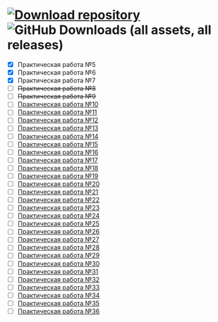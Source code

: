 # <a href="https://github.com/xttqd/obt/releases/download/latest/master.zip"><img alt="Download repository" src="https://custom-icon-badges.demolab.com/badge/-%D0%A1%D0%BA%D0%B0%D1%87%D0%B0%D1%82%D1%8C%20%D1%80%D0%B5%D0%BF%D0%BE%D0%B7%D0%B8%D1%82%D0%BE%D1%80%D0%B8%D0%B9-198754?style=for-the-badge&logo=download&logoColor=white"></a> ![GitHub Downloads (all assets, all releases)](https://img.shields.io/github/downloads/xttqd/obt/total?style=for-the-badge&label=%D0%A1%D0%BA%D0%B0%D1%87%D0%B0%D0%BD%D0%BE%20%D1%80%D0%B0%D0%B7&labelColor=%23198754&color=%23115e3a)

- [x] Практическая работа №5
- [x] Практическая работа №6
- [x] Практическая работа №7
- [ ] ~~Практическая работа №8~~
- [ ] ~~Практическая работа №9~~
- [ ] [Практическая работа №10](pdf/Практическая%20работа%2010.pdf)
- [ ] [Практическая работа №11](pdf/Практическая%20работа%2011.pdf)
- [ ] [Практическая работа №12](pdf/Практическая%20работа%2012.pdf)
- [ ] [Практическая работа №13](pdf/Практическая%20работа%2013.pdf)
- [ ] [Практическая работа №14](pdf/Практическая%20работа%2014.pdf)
- [ ] [Практическая работа №15](pdf/Практическая%20работа%2015.pdf)
- [ ] [Практическая работа №16](pdf/Практическая%20работа%2016.pdf)
- [ ] [Практическая работа №17](pdf/Практическая%20работа%2017.pdf)
- [ ] [Практическая работа №18](pdf/Практическая%20работа%2018.pdf)
- [ ] [Практическая работа №19](pdf/Практическая%20работа%2019.pdf)
- [ ] [Практическая работа №20](pdf/Практическая%20работа%2020.pdf)
- [ ] [Практическая работа №21](pdf/Практическая%20работа%2021.pdf)
- [ ] [Практическая работа №22](pdf/Практическая%20работа%2022.pdf)
- [ ] [Практическая работа №23](pdf/Практическая%20работа%2023.pdf)
- [ ] [Практическая работа №24](pdf/Практическая%20работа%2024.pdf)
- [ ] [Практическая работа №25](pdf/Практическая%20работа%2025.pdf)
- [ ] [Практическая работа №26](pdf/Практическая%20работа%2026.pdf)
- [ ] [Практическая работа №27](pdf/Практическая%20работа%2027.pdf)
- [ ] [Практическая работа №28](pdf/Практическая%20работа%2028.pdf)
- [ ] [Практическая работа №29](pdf/Практическая%20работа%2029.pdf)
- [ ] [Практическая работа №30](pdf/Практическая%20работа%2030.pdf)
- [ ] [Практическая работа №31](pdf/Практическая%20работа%2031.pdf)
- [ ] [Практическая работа №32](pdf/Практическая%20работа%2032.pdf)
- [ ] [Практическая работа №33](pdf/Практическая%20работа%2033.pdf)
- [ ] [Практическая работа №34](pdf/Практическая%20работа%2034.pdf)
- [ ] [Практическая работа №35](pdf/Практическая%20работа%2035.pdf)
- [ ] [Практическая работа №36](pdf/Практическая%20работа%2036.pdf)
